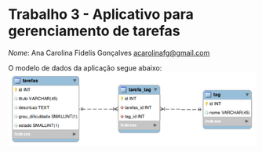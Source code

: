 # Trabalho 3 - Aplicativo para gerenciamento de tarefas

*Nome*: Ana Carolina Fidelis Gonçalves <acarolinafg@gmail.com>

O modelo de dados da aplicação segue abaixo:
![Modelo de Dados](https://github.com/ufjf-dcc196/ufjf-dcc196-2017-3-trb3-ana/blob/master/modeloBD.png)
